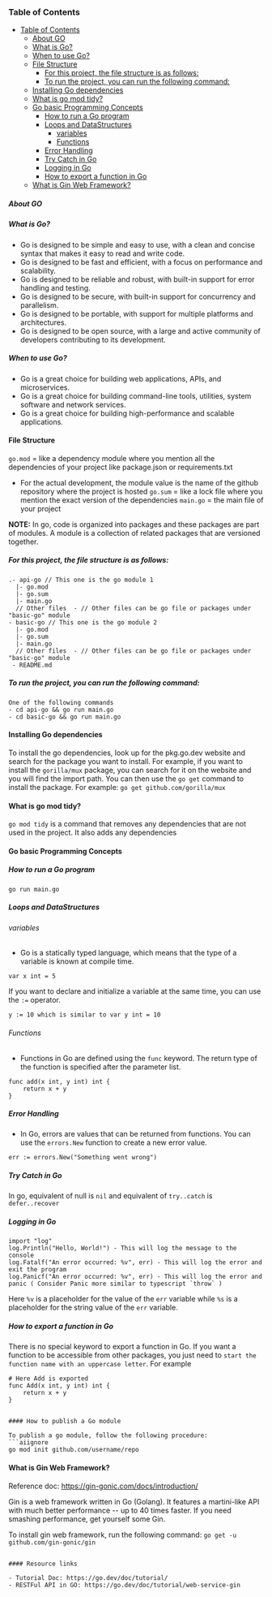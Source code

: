 ### Table of Contents

* [Table of Contents](#table-of-contents)
    * [About GO](#about-go)
    * [What is Go?](#what-is-go)
    * [When to use Go?](#when-to-use-go)
    * [File Structure](#file-structure)
        * [For this project, the file structure is as follows:](#for-this-project-the-file-structure-is-as-follows)
        * [To run the project, you can run the following command:](#to-run-the-project-you-can-run-the-following-command)
    * [Installing Go dependencies](#installing-go-dependencies)
    * [What is go mod tidy?](#what-is-go-mod-tidy)
    * [Go basic Programming Concepts](#go-basic-programming-concepts)
        * [How to run a Go program](#how-to-run-a-go-program)
        * [Loops and DataStructures](#loops-and-datastructures)
            * [variables](#variables)
            * [Functions](#functions)
        * [Error Handling](#error-handling)
        * [Try Catch in Go](#try-catch-in-go)
        * [Logging in Go](#logging-in-go)
        * [How to export a function in Go](#how-to-export-a-function-in-go)
    * [What is Gin Web Framework?](#what-is-gin-web-framework)

##### About GO

##### What is Go?

- Go is designed to be simple and easy to use, with a clean and concise syntax that makes it easy to read and write
  code.
- Go is designed to be fast and efficient, with a focus on performance and scalability.
- Go is designed to be reliable and robust, with built-in support for error handling and testing.
- Go is designed to be secure, with built-in support for concurrency and parallelism.
- Go is designed to be portable, with support for multiple platforms and architectures.
- Go is designed to be open source, with a large and active community of developers contributing to its development.

##### When to use Go?

- Go is a great choice for building web applications, APIs, and microservices.
- Go is a great choice for building command-line tools, utilities, system software and network services.
- Go is a great choice for building high-performance and scalable applications.

#### File Structure

`go.mod` = like a dependency module where you mention all the dependencies of your project like package.json or
requirements.txt

- For the actual development, the module value is the name of the github repository where the project is hosted
  `go.sum` = like a lock file where you mention the exact version of the dependencies
  `main.go` = the main file of your project

**NOTE:** In go, code is organized into packages and these packages are part of modules. A module is a collection of
related
packages that are versioned together.

##### For this project, the file structure is as follows:

```shell
.- api-go // This one is the go module 1 
  |- go.mod
  |- go.sum
  |- main.go
  // Other files  - // Other files can be go file or packages under "basic-go" module 
- basic-go // This one is the go module 2 
  |- go.mod
  |- go.sum
  |- main.go
  // Other files  - // Other files can be go file or packages under "basic-go" module 
 - README.md
 ``` 

##### To run the project, you can run the following command:

```shell
One of the following commands 
- cd api-go && go run main.go 
- cd basic-go && go run main.go
```

#### Installing Go dependencies

To install the go dependencies, look up for the pkg.go.dev website and search for the package you want to install. For
example, if you want to install the `gorilla/mux` package, you can search for it on the website and you will find the
import path. You can then use the `go get` command to install the package. For example: `go get github.com/gorilla/mux`

#### What is go mod tidy?

`go mod tidy` is a command that removes any dependencies that are not used in the project. It also adds any dependencies

#### Go basic Programming Concepts

##### How to run a Go program

```aiignore
go run main.go
```

##### Loops and DataStructures

###### variables

- Go is a statically typed language, which means that the type of a variable is known at compile time.

```aiignore
var x int = 5
```

If you want to declare and initialize a variable at the same time, you can use the `:=` operator.

```aiignore
y := 10 which is similar to var y int = 10
```

###### Functions

- Functions in Go are defined using the `func` keyword. The return type of the function is specified after the parameter
  list.

```aiignore
func add(x int, y int) int {
    return x + y
}
```

##### Error Handling

- In Go, errors are values that can be returned from functions. You can use the `errors.New` function to create a new
  error value.

```aiignore
err := errors.New("Something went wrong")
```

##### Try Catch in Go

In go, equivalent of null is `nil` and equivalent of `try..catch` is `defer..recover`

##### Logging in Go

```aiignore
import "log"
log.Println("Hello, World!") - This will log the message to the console
log.Fatalf("An error occurred: %v", err) - This will log the error and exit the program
log.Panicf("An error occurred: %v", err) - This will log the error and panic ( Consider Panic more similar to typescript `throw` )
```

Here `%v` is a placeholder for the value of the `err` variable while `%s` is a placeholder for the string value of the
`err` variable.

##### How to export a function in Go

There is no special keyword to export a function in Go. If you want a function to be accessible from other packages, you
just need to `start the function name with an uppercase letter`. For example

```shell
# Here Add is exported
func Add(x int, y int) int { 
    return x + y
}
```

```aiignore

#### How to publish a Go module
 
To publish a go module, follow the following procedure:
```aiignore
go mod init github.com/username/repo
```

#### What is Gin Web Framework?

Reference doc: https://gin-gonic.com/docs/introduction/

Gin is a web framework written in Go (Golang). It features a martini-like API with much better performance -- up to 40
times faster. If you need smashing performance, get yourself some Gin.

To install gin web framework, run the following command: `go get -u github.com/gin-gonic/gin`

```aiignore

#### Resource links

- Tutorial Doc: https://go.dev/doc/tutorial/
- RESTFul API in GO: https://go.dev/doc/tutorial/web-service-gin